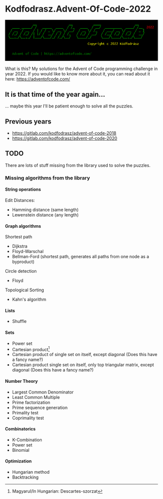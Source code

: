 # Kodfodrasz.Advent-Of-Code-2022

![Advent of code solver program logo](logo.png)

<!--
<pre>
              __                 __           ____                  __
   ____ _____/ /   _____  ____  / /_   ____  / __/  _________  ____/ /__  2022
  / __ `/ __  / | / / _ \/ __ \/ __/  / __ \/ /_   / ___/ __ \/ __  / _ ]
 / /_/ / /_/ /| |/ /  __/ / / / /_   / /_/ / __/  / /__/ /_/ / /_/ /  __/
 \__,_/\__,_/ |___/\___/_/ /_/\__/   \____/_/     \___/\____/\__,_/\___/
 
                                           Copyright c 2022 Kódfodrász

  Advent of Code | https://adventofcode.com/
</pre>
-->


What is this? My solutions for the Advent of Code programming challenge in year 2022.
If you would like to know more about it, you can read about it here: <https://adventofcode.com/>

## It is that time of the year again...

... maybe this year I'll be patient enough to solve all the puzzles.

## Previous years

 - https://gitlab.com/kodfodrasz/advent-of-code-2018
 - https://gitlab.com/kodfodrasz/advent-of-code-2020

## TODO

There are lots of stuff missing from the library used to solve the puzzles.

### Missing algorithms from the library

#### String operations

Edit Distances:

 - Hamming distance (same length)
 - Lewenstein distance (any length)

#### Graph algorithms

Shortest path

 - Dijkstra
 - Floyd-Warschal
 - Bellman-Ford (shortest path, generates all paths from one node as a byproduct)

Circle detection

 - Floyd

Topological Sorting

 - Kahn's algorithm

#### Lists

 - Shuffle

#### Sets

 - Power set
 - Cartesian product[^1]
 - Cartesian product of single set on itself, except diagonal (Does this have a fancy name?)
 - Cartesian product single set on itself, only top triangular matrix, except diagonal (Does this have a fancy name?)

#### Number Theory

 - Largest Common Denominator
 - Least Common Multiple
 - Prime factorization
 - Prime sequence generation
 - Primality test
 - Coprimality test

#### Combinatorics

 - K-Combination
 - Power set
 - Binomial

#### Optimization

 - Hungarian method
 - Backtracking


[^1]: Magyarul/In Hungarian: Descartes-szorzat
